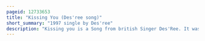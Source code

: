 ```yaml
---
pageid: 12733653
title: "Kissing You (Des'ree song)"
short_summary: "1997 single by Des'ree"
description: "Kissing you is a Song from british Singer Des'Ree. It was written by the Singer with timothy Atack for Baz Luhrmann's Film Romeo Juliet 1996. The Song was included on the Film's Soundtrack Album and Des'Ree's third Studio Album, Supernatural. A Pop Ballad in the Key of a minor this Record uses a simple Instrumentation consisting only of Piano and String Instruments. Kissing you was featured in Romeo Juliet when the Characters meet at a Ball. The Song was well received by Critics for its emotional Melody and toned-down Production. For the first Time it was released on 24 february 1997 as a single in Australia and then appeared on the Aria singles chart and the uk Singles chart. A Music Video accompanied the single which included Scenes from Romeo Juliet. This Song is also used in Season 2, Episode 2 of ‘ ’ the Summer i turned Pretty ’ ’."
---
```

